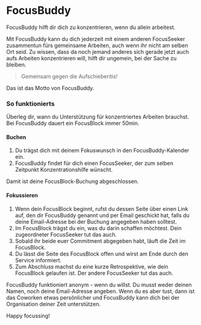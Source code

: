 # FocusBuddy
FocusBuddy hilft dir dich zu konzentrieren, wenn du allein arbeitest.

Mit FocusBuddy kann du dich jederzeit mit einem anderen FocusSeeker zusammentun fürs gemeinsame Arbeiten, auch wenn ihr nicht am selben Ort seid. Zu wissen, dass da noch jemand anderes sich gerade jetzt auch aufs Arbeiten konzentrieren will, hilft dir ungemein, bei der Sache zu bleiben.

>  Gemeinsam gegen die Aufschieberitis!

Das ist das Motto von FocusBuddy.

### So funktionierts

Überleg dir, wann du Unterstützung für konzentriertes Arbeiten brauchst. Bei FocusBuddy dauert ein FocusBlock immer 50min.

####  Buchen

1. Du trägst dich mit deinem Fokuswunsch in den FocusBuddy-Kalender ein.
2. FocusBuddy findet für dich einen FocusSeeker, der zum selben Zeitpunkt Konzentrationshilfe wünscht.

Damit ist deine FocusBlock-Buchung abgeschlossen.

#### Fokussieren

1. Wenn dein FocusBlock beginnt, rufst du dessen Seite über einen Link auf, den dir FocusBuddy genannt und per Email geschickt hat, falls du deine Email-Adresse bei der Buchung angegeben haben solltest.
2. Im FocusBlock trägst du ein, was du darin schaffen möchtest. Dein zugeordneter FocusSeeker tut das auch.
3. Sobald ihr beide euer Commitment abgegeben habt, läuft die Zeit im FocusBlock.
4. Du lässt die Seite des FocusBlock offen und wirst am Ende durch den Service informiert.
5. Zum Abschluss machst du eine kurze Retrospektive, wie dein FocusBlock gelaufen ist. Der andere FocusSeeker tut das auch.

FocusBuddy funktioniert anonym - wenn du willst. Du musst weder deinen Namen, noch deine Email-Adresse angeben. Wenn du es aber tust, dann ist das Coworken etwas persönlicher und FocusBuddy kann dich bei der Organisation deiner Zeit unterstützen.

Happy focussing!

